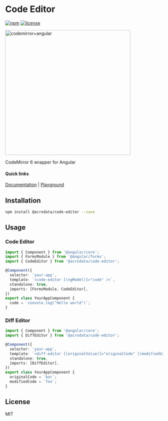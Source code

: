 # Code Editor

[![npm](https://img.shields.io/npm/v/@acrodata/code-editor.svg)](https://www.npmjs.com/package/@acrodata/code-editor)
[![license](https://img.shields.io/github/license/mashape/apistatus.svg)](https://github.com/acrodata/code-editor/blob/main/LICENSE)

<img src="https://github.com/acrodata/code-editor/assets/20625845/2a511ccf-bf6a-414b-9f0d-4aafe4a8079b" width="400" alt="codemirror+angular">

CodeMirror 6 wrapper for Angular

#### Quick links

[Documentation](https://acrodata.github.io/code-editor/) |
[Playground](https://acrodata.github.io/code-editor/)

## Installation

```bash
npm install @acrodata/code-editor --save
```

## Usage

### Code Editor

```ts
import { Component } from '@angular/core';
import { FormsModule } from '@angular/forms';
import { CodeEditor } from '@acrodata/code-editor';

@Component({
  selector: 'your-app',
  template: `<code-editor [(ngModel)]="code" />`,
  standalone: true,
  imports: [FormsModule, CodeEditor],
})
export class YourAppComponent {
  code = `console.log("Hello world")`;
}
```

### Diff Editor

```ts
import { Component } from '@angular/core';
import { DiffEditor } from '@acrodata/code-editor';

@Component({
  selector: 'your-app',
  template: `<diff-editor [(originalValue)]="originalCode" [(modifiedValue)]="modifiedCode" />`,
  standalone: true,
  imports: [DiffEditor],
})
export class YourAppComponent {
  originalCode = `bar`;
  modifiedCode = `foo`;
}
```

## License

MIT

